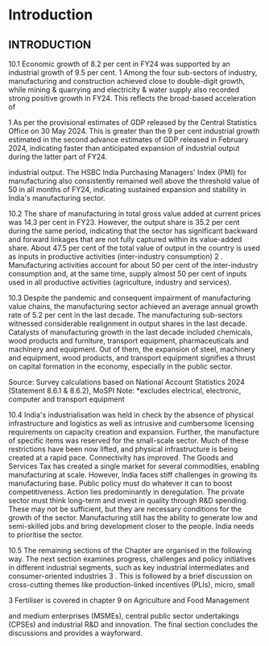# Introduction

## INTRODUCTION

10.1 Economic growth of 8.2 per cent in FY24 was supported by an industrial growth of 9.5  per  cent. 1   Among  the  four  sub-sectors  of  industry,  manufacturing  and  construction achieved close to double-digit growth, while mining &amp; quarrying and electricity &amp; water supply also  recorded  strong  positive  growth  in  FY24.  This  reflects  the  broad-based  acceleration  of

1     As per the provisional estimates of GDP released by the Central Statistics Office on 30 May 2024. This is greater than the 9 per cent industrial growth estimated in the second advance estimates of GDP released in February 2024, indicating faster than anticipated expansion of industrial output during the latter part of FY24.

industrial output. The HSBC India Purchasing Managers' Index (PMI) for manufacturing also consistently remained well above the threshold value of 50 in all months of FY24, indicating sustained expansion and stability in India's manufacturing sector.

10.2 The share of manufacturing in total gross value added at current prices was 14.3 per cent in FY23.  However, the output share is 35.2 per cent during the same period, indicating that the sector has significant backward and forward linkages that are not fully captured within its value-added share. About 47.5 per cent of the total value of output in the country is used as inputs in productive activities (inter-industry consumption) 2 . Manufacturing activities account for about 50 per cent of the inter-industry consumption and, at the same time, supply almost 50 per cent of inputs used in all productive activities (agriculture, industry and services).

<!-- image -->

<!-- image -->

10.3 Despite the pandemic and consequent impairment of manufacturing value chains, the manufacturing sector achieved an average annual growth rate of 5.2 per cent in the last decade. The manufacturing sub-sectors witnessed considerable realignment in output shares in the last decade. Catalysts of manufacturing growth in the last decade included chemicals, wood products and furniture, transport equipment, pharmaceuticals and machinery and equipment. Out of them, the expansion of steel, machinery and equipment, wood products, and transport equipment signifies a thrust on capital formation in the economy, especially in the public sector.

<!-- image -->

Source: Survey calculations based on National Account Statistics 2024 (Statement 8.6.1 &amp; 8.6.2), MoSPI Note: *excludes electrical, electronic, computer and transport equipment

10.4 India's industrialisation was held in check by the absence of physical infrastructure and logistics as well as intrusive and cumbersome licensing requirements on capacity creation and expansion. Further, the manufacture of specific items was reserved for the small-scale sector. Much of these restrictions have been now lifted, and physical infrastructure is being created at a rapid pace. Connectivity has improved. The Goods and Services Tax has created a single market for several commodities, enabling manufacturing at scale. However, India faces stiff challenges in growing its manufacturing base. Public policy must do whatever it can to boost competitiveness.  Action  lies  predominantly  in  deregulation.  The  private  sector  must  think long-term and invest in quality through R&amp;D spending. These may not be sufficient, but they are  necessary conditions for the growth of the sector. Manufacturing still has the ability to generate low and semi-skilled jobs and bring development closer to the people. India needs to prioritise the sector.

10.5 The remaining sections of the Chapter are organised in the following way. The next section examines progress, challenges and policy initiatives in different industrial segments, such as key industrial intermediates and consumer-oriented industries 3 . This is followed by a brief discussion on cross-cutting themes like production-linked incentives (PLIs), micro, small

3  Fertiliser is covered in chapter 9 on Agriculture and Food Management

and medium enterprises (MSMEs), central public sector undertakings (CPSEs) and industrial R&amp;D and innovation. The final section concludes the discussions and provides a wayforward.